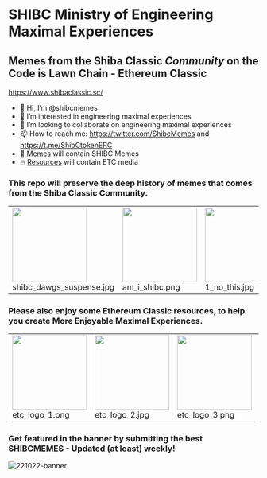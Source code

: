 # SHIBC Ministry of Engineering Maximal Experiences 

## Memes from the **Shiba Classic** *Community* on the Code is Lawn Chain - **Ethereum Classic**
https://www.shibaclassic.sc/

- 👋 Hi, I’m @shibcmemes
- 👀 I’m interested in engineering maximal experiences
- 💞️ I’m looking to collaborate on engineering maximal experiences
- 📫 How to reach me: https://twitter.com/ShibcMemes and https://t.me/ShibCtokenERC
- 💯 [Memes](./memes) will contain SHIBC Memes
- 🔥 [Resources](./resources) will contain ETC media


### This repo will preserve the deep history of memes that comes from the Shiba Classic Community.

<!-- SHIBC Memes Scroll -->

<table><tr>
<tr>

<td valign="bottom">
<img src="https://github.com/shibcmemes/MinistryofEngineeringMaximalExperiences/blob/main/memes/shibc_dawgs_suspense.jpg" width="150"><br>
shibc_dawgs_suspense.jpg
</td>

<td valign="bottom">
<img src="https://github.com/shibcmemes/MinistryofEngineeringMaximalExperiences/blob/main/memes/am_i_shibc.png" width="150"><br>
am_i_shibc.png
</td>

<td valign="bottom">
<img src="https://github.com/shibcmemes/MinistryofEngineeringMaximalExperiences/blob/main/memes/1_no_this.jpg" width="150"><br>
1_no_this.jpg
</td>

<td valign="bottom">
<img src="https://github.com/shibcmemes/MinistryofEngineeringMaximalExperiences/blob/main/memes/2_yes_this.jpg" width="150"><br>
2_no_this.jpg
</td>

<td valign="bottom">
<img src="https://github.com/shibcmemes/MinistryofEngineeringMaximalExperiences/blob/main/memes/mm_dip.jpg" width="150"><br>
mm_dip.jpg
</td>

<td valign="bottom">
<img src="https://github.com/shibcmemes/MinistryofEngineeringMaximalExperiences/blob/main/memes/shibc_etc_cmon.jpg" width="150"><br>
shibc_etc_cmon.jpg
</td>

<td valign="bottom">
<img src="https://github.com/shibcmemes/MinistryofEngineeringMaximalExperiences/blob/main/memes/simply_dip.jpg" width="150"><br>
simply_dip.jpg
</td>

<td valign="bottom">
<img src="https://github.com/shibcmemes/MinistryofEngineeringMaximalExperiences/blob/main/memes/slurp.jpg" width="150"><br>
slurp.jpg
</td>

<td valign="bottom">
<img src="https://github.com/shibcmemes/MinistryofEngineeringMaximalExperiences/blob/main/memes/this_man.jpg" width="150"><br>
this_man.jpg
</td>

<td valign="bottom">
<img src="https://github.com/shibcmemes/MinistryofEngineeringMaximalExperiences/blob/main/memes/eat_your_gpu.png" width="150"><br>
eat_your_gpu.png
</td>

<td valign="bottom">
<img src="https://github.com/shibcmemes/MinistryofEngineeringMaximalExperiences/blob/main/memes/etc_coleslaw.jpg" width="150"><br>
etc_coleslaw.jpg
</td>

<td valign="bottom">
<img src="https://github.com/shibcmemes/MinistryofEngineeringMaximalExperiences/blob/main/memes/etcnft_memen.jpg" width="150"><br>
etcnft_memen.jpg
</td>

<td valign="bottom">
<img src="https://github.com/shibcmemes/MinistryofEngineeringMaximalExperiences/blob/main/memes/shibc_cheque.png" width="150"><br>
shibc_cheque.png
</td>

<td valign="bottom">
<img src="https://github.com/shibcmemes/MinistryofEngineeringMaximalExperiences/blob/main/memes/shibc_code_is_lawn_1.png" width="150"><br>
shibc_code_is_lawn_1.png
</td>

<td valign="bottom">
<img src="https://github.com/shibcmemes/MinistryofEngineeringMaximalExperiences/blob/main/memes/shibc_code_is_lawn_2.png" width="150"><br>
shibc_code_is_lawn_2.png
</td>

<td valign="bottom">
<img src="https://github.com/shibcmemes/MinistryofEngineeringMaximalExperiences/blob/main/memes/shibc_discus.gif" width="150"><br>
shibc_discus.gif
</td>

<td valign="bottom">
<img src="https://github.com/shibcmemes/MinistryofEngineeringMaximalExperiences/blob/main/memes/shibc_discus_etc.gif" width="150"><br>
shibc_discus_etc.gif
</td>

<td valign="bottom">
<img src="https://github.com/shibcmemes/MinistryofEngineeringMaximalExperiences/blob/main/memes/shibc_dominance.png" width="150"><br>
shibc_dominance.png
</td>

<td valign="bottom">
<img src="https://github.com/shibcmemes/MinistryofEngineeringMaximalExperiences/blob/main/memes/shibc_engage.gif" width="150"><br>
shibc_engage.gif
</td>

<td valign="bottom">
<img src="https://github.com/shibcmemes/MinistryofEngineeringMaximalExperiences/blob/main/memes/shining_shibc.gif" width="150"><br>
shining_shibc.gif
</td>

<td valign="bottom">
<img src="https://github.com/shibcmemes/MinistryofEngineeringMaximalExperiences/blob/main/memes/shibc_classic_image_1.png" width="150"><br>
shibc_classic_image_1.png
</td>

<td valign="bottom">
<img src="https://github.com/shibcmemes/MinistryofEngineeringMaximalExperiences/blob/main/memes/shibc_classic_image_2.png" width="150"><br>
shibc_classic_image_2.png
</td>

</tr></table>

<!-- ETC Ecosystem Materials Scroll -->

### Please also enjoy some Ethereum Classic resources, to help you create More Enjoyable Maximal Experiences.

<table><tr>
<tr>
<td valign="bottom">
<img src="https://github.com/shibcmemes/MinistryofEngineeringMaximalExperiences/blob/main/resources/ETC%20Logos/etc_logo_1.png" width="150"><br>
etc_logo_1.png
</td>

<td valign="bottom">
<img src="https://github.com/shibcmemes/MinistryofEngineeringMaximalExperiences/blob/main/resources/ETC%20Logos/etc_logo_2.jpg" width="150"><br>
etc_logo_2.jpg
</td>

<td valign="bottom">
<img src="https://github.com/shibcmemes/MinistryofEngineeringMaximalExperiences/blob/main/resources/ETC%20Logos/etc_logo_3.png" width="150"><br>
etc_logo_3.png
</td>

<td valign="bottom">
<img src="https://github.com/shibcmemes/MinistryofEngineeringMaximalExperiences/blob/main/resources/ETC%20Logos/etc_logo_4.png" width="150"><br>
etc_logo_4.png
</td>

<td valign="bottom">
<img src="https://github.com/shibcmemes/MinistryofEngineeringMaximalExperiences/blob/main/resources/ETC%20Logos/etc_logo_5.png" width="150"><br>
etc_logo_5.png
</td>

<td valign="bottom">
<img src="https://github.com/shibcmemes/MinistryofEngineeringMaximalExperiences/blob/main/resources/ETC%20Logos/etc_logo_6.png" width="150"><br>
etc_logo_6.png
</td>

<td valign="bottom">
<img src="https://github.com/shibcmemes/MinistryofEngineeringMaximalExperiences/blob/main/resources/ETC%20Logos/etc_logo_7.png" width="150"><br>
etc_logo_7.png
</td>

<td valign="bottom">
<img src="https://github.com/shibcmemes/MinistryofEngineeringMaximalExperiences/blob/main/resources/ETC%20Logos/etc_logo_8.png" width="150"><br>
etc_logo_8.png
</td>

</tr></table>

<!-- Lazy Footer -->

### Get featured in the banner by submitting the best SHIBCMEMES - Updated (at least) weekly!
![221022-banner](https://user-images.githubusercontent.com/70056410/197374232-57d389a6-b69b-4d84-abe0-8cc61a8212b9.png)
